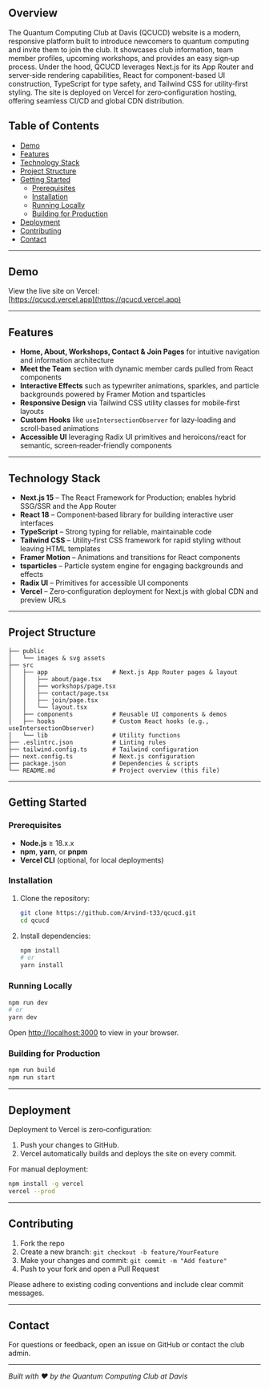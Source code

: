 ## Overview

The Quantum Computing Club at Davis (QCUCD) website is a modern, responsive platform built to introduce newcomers to quantum computing and invite them to join the club. It showcases club information, team member profiles, upcoming workshops, and provides an easy sign‑up process. Under the hood, QCUCD leverages Next.js for its App Router and server‑side rendering capabilities, React for component-based UI construction, TypeScript for type safety, and Tailwind CSS for utility‑first styling. The site is deployed on Vercel for zero‑configuration hosting, offering seamless CI/CD and global CDN distribution.

## Table of Contents

- [Demo](#demo)  
- [Features](#features)  
- [Technology Stack](#technology-stack)  
- [Project Structure](#project-structure)  
- [Getting Started](#getting-started)  
  - [Prerequisites](#prerequisites)  
  - [Installation](#installation)  
  - [Running Locally](#running-locally)  
  - [Building for Production](#building-for-production)  
- [Deployment](#deployment)  
- [Contributing](#contributing)  
- [Contact](#contact)  

---

## Demo

View the live site on Vercel:  
[https://qcucd.vercel.app](https://qcucd.vercel.app)

---

## Features

- **Home, About, Workshops, Contact & Join Pages** for intuitive navigation and information architecture  
- **Meet the Team** section with dynamic member cards pulled from React components  
- **Interactive Effects** such as typewriter animations, sparkles, and particle backgrounds powered by Framer Motion and tsparticles  
- **Responsive Design** via Tailwind CSS utility classes for mobile‑first layouts  
- **Custom Hooks** like `useIntersectionObserver` for lazy‑loading and scroll‑based animations  
- **Accessible UI** leveraging Radix UI primitives and heroicons/react for semantic, screen‑reader‑friendly components  

---

## Technology Stack

- **Next.js 15** – The React Framework for Production; enables hybrid SSG/SSR and the App Router  
- **React 18** – Component‑based library for building interactive user interfaces  
- **TypeScript** – Strong typing for reliable, maintainable code  
- **Tailwind CSS** – Utility‑first CSS framework for rapid styling without leaving HTML templates  
- **Framer Motion** – Animations and transitions for React components  
- **tsparticles** – Particle system engine for engaging backgrounds and effects  
- **Radix UI** – Primitives for accessible UI components  
- **Vercel** – Zero‑configuration deployment for Next.js with global CDN and preview URLs  

---

## Project Structure

```plaintext
├── public
│   └── images & svg assets
├── src
│   ├── app                  # Next.js App Router pages & layout
│   │   ├── about/page.tsx
│   │   ├── workshops/page.tsx
│   │   ├── contact/page.tsx
│   │   ├── join/page.tsx
│   │   └── layout.tsx
│   ├── components           # Reusable UI components & demos
│   ├── hooks                # Custom React hooks (e.g., useIntersectionObserver)
│   └── lib                  # Utility functions
├── .eslintrc.json           # Linting rules
├── tailwind.config.ts       # Tailwind configuration
├── next.config.ts           # Next.js configuration
├── package.json             # Dependencies & scripts
└── README.md                # Project overview (this file)
```

---

## Getting Started

### Prerequisites

- **Node.js** ≥ 18.x.x  
- **npm**, **yarn**, or **pnpm**  
- **Vercel CLI** (optional, for local deployments)

### Installation

1. Clone the repository:  
   ```bash
   git clone https://github.com/Arvind-t33/qcucd.git
   cd qcucd
   ```
2. Install dependencies:  
   ```bash
   npm install
   # or
   yarn install
   ```

### Running Locally

```bash
npm run dev
# or
yarn dev
```
Open [http://localhost:3000](http://localhost:3000) to view in your browser.

### Building for Production

```bash
npm run build
npm run start
```

---

## Deployment

Deployment to Vercel is zero‑configuration:

1. Push your changes to GitHub.  
2. Vercel automatically builds and deploys the site on every commit.  

For manual deployment:

```bash
npm install -g vercel
vercel --prod
```

---

## Contributing

1. Fork the repo  
2. Create a new branch: `git checkout -b feature/YourFeature`  
3. Make your changes and commit: `git commit -m "Add feature"`  
4. Push to your fork and open a Pull Request  

Please adhere to existing coding conventions and include clear commit messages.

---

## Contact

For questions or feedback, open an issue on GitHub or contact the club admin.

---

*Built with ❤️ by the Quantum Computing Club at Davis*
